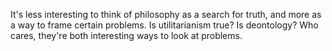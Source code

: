 It's less interesting to think of philosophy as a search for truth, and more as a way to frame certain problems. Is utilitarianism true? Is deontology? Who cares, they're both interesting ways to look at problems.
